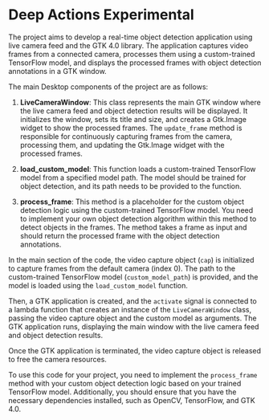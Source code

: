 # Deep Actions Experimental
The project aims to develop a real-time object detection application using live camera feed and the GTK 4.0 library. The application captures video frames from a connected camera, processes them using a custom-trained TensorFlow model, and displays the processed frames with object detection annotations in a GTK window.

The main Desktop components of the project are as follows:

1. **LiveCameraWindow**: This class represents the main GTK window where the live camera feed and object detection results will be displayed. It initializes the window, sets its title and size, and creates a Gtk.Image widget to show the processed frames. The `update_frame` method is responsible for continuously capturing frames from the camera, processing them, and updating the Gtk.Image widget with the processed frames.

2. **load_custom_model**: This function loads a custom-trained TensorFlow model from a specified model path. The model should be trained for object detection, and its path needs to be provided to the function.

3. **process_frame**: This method is a placeholder for the custom object detection logic using the custom-trained TensorFlow model. You need to implement your own object detection algorithm within this method to detect objects in the frames. The method takes a frame as input and should return the processed frame with the object detection annotations.

In the main section of the code, the video capture object (`cap`) is initialized to capture frames from the default camera (index 0). The path to the custom-trained TensorFlow model (`custom_model_path`) is provided, and the model is loaded using the `load_custom_model` function.

Then, a GTK application is created, and the `activate` signal is connected to a lambda function that creates an instance of the `LiveCameraWindow` class, passing the video capture object and the custom model as arguments. The GTK application runs, displaying the main window with the live camera feed and object detection results.

Once the GTK application is terminated, the video capture object is released to free the camera resources.

To use this code for your project, you need to implement the `process_frame` method with your custom object detection logic based on your trained TensorFlow model. Additionally, you should ensure that you have the necessary dependencies installed, such as OpenCV, TensorFlow, and GTK 4.0. 
